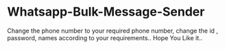 # Whatsapp-Bulk-Message-Sender
Change the phone number to your required phone number, change the id , password, names according to your requirements..
Hope You Like it..
